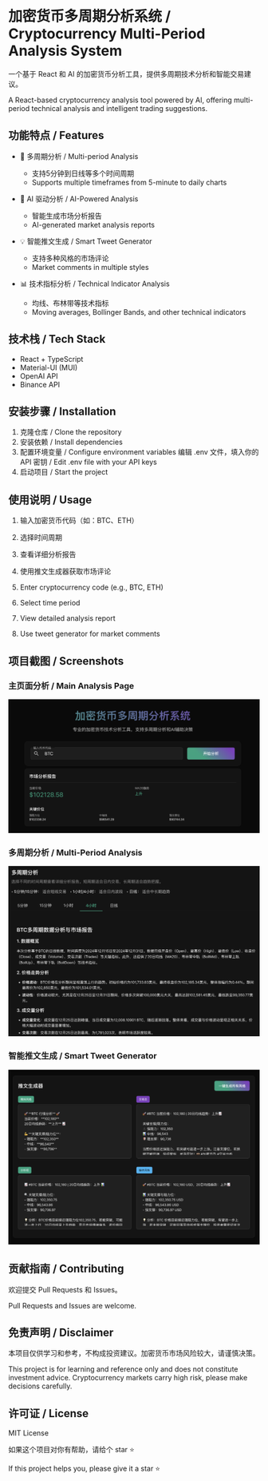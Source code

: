 # 加密货币多周期分析系统 / Cryptocurrency Multi-Period Analysis System

一个基于 React 和 AI 的加密货币分析工具，提供多周期技术分析和智能交易建议。

A React-based cryptocurrency analysis tool powered by AI, offering multi-period technical analysis and intelligent trading suggestions.

## 功能特点 / Features

- 🚀 多周期分析 / Multi-period Analysis
  - 支持5分钟到日线等多个时间周期
  - Supports multiple timeframes from 5-minute to daily charts
  
- 🤖 AI 驱动分析 / AI-Powered Analysis
  - 智能生成市场分析报告
  - AI-generated market analysis reports
  
- 💡 智能推文生成 / Smart Tweet Generator
  - 支持多种风格的市场评论
  - Market comments in multiple styles
  
- 📊 技术指标分析 / Technical Indicator Analysis
  - 均线、布林带等技术指标
  - Moving averages, Bollinger Bands, and other technical indicators

## 技术栈 / Tech Stack

- React + TypeScript
- Material-UI (MUI)
- OpenAI API
- Binance API

## 安装步骤 / Installation

1. 克隆仓库 / Clone the repository
2. 安装依赖 / Install dependencies
3. 配置环境变量 / Configure environment variables
编辑 .env 文件，填入你的 API 密钥 / Edit .env file with your API keys
4. 启动项目 / Start the project


## 使用说明 / Usage

1. 输入加密货币代码（如：BTC、ETH）
2. 选择时间周期
3. 查看详细分析报告
4. 使用推文生成器获取市场评论

1. Enter cryptocurrency code (e.g., BTC, ETH)
2. Select time period
3. View detailed analysis report
4. Use tweet generator for market comments

## 项目截图 / Screenshots

### 主页面分析 / Main Analysis Page
![主页面分析](./screenshots/main-page.png)

### 多周期分析 / Multi-Period Analysis
![多周期分析](./screenshots/multi-period.png)

### 智能推文生成 / Smart Tweet Generator
![智能推文生成](./screenshots/tweet-generator.png)

## 贡献指南 / Contributing

欢迎提交 Pull Requests 和 Issues。

Pull Requests and Issues are welcome.

## 免责声明 / Disclaimer

本项目仅供学习和参考，不构成投资建议。加密货币市场风险较大，请谨慎决策。

This project is for learning and reference only and does not constitute investment advice. Cryptocurrency markets carry high risk, please make decisions carefully.

## 许可证 / License

MIT License


如果这个项目对你有帮助，请给个 star ⭐️

If this project helps you, please give it a star ⭐️